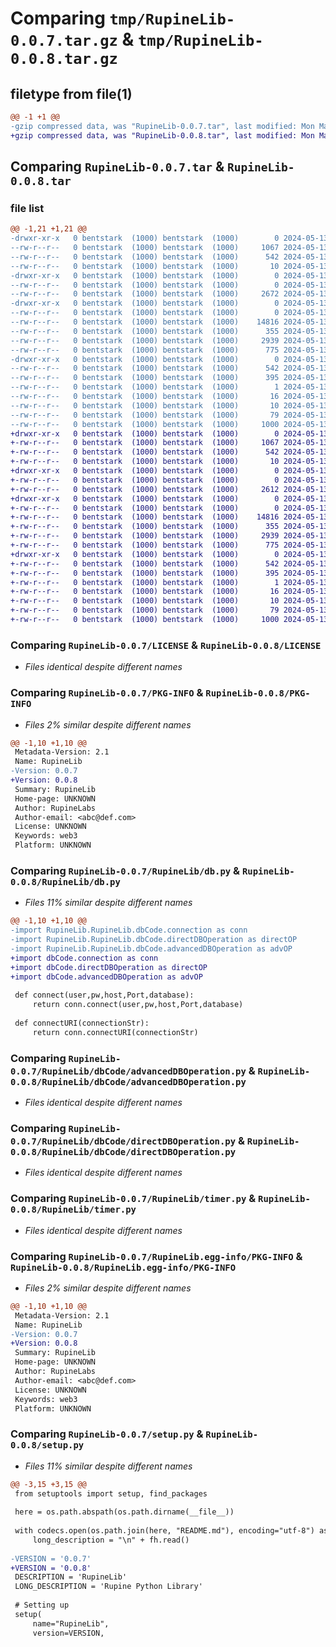 # Comparing `tmp/RupineLib-0.0.7.tar.gz` & `tmp/RupineLib-0.0.8.tar.gz`

## filetype from file(1)

```diff
@@ -1 +1 @@
-gzip compressed data, was "RupineLib-0.0.7.tar", last modified: Mon May 13 09:01:43 2024, max compression
+gzip compressed data, was "RupineLib-0.0.8.tar", last modified: Mon May 13 09:03:22 2024, max compression
```

## Comparing `RupineLib-0.0.7.tar` & `RupineLib-0.0.8.tar`

### file list

```diff
@@ -1,21 +1,21 @@
-drwxr-xr-x   0 bentstark  (1000) bentstark  (1000)        0 2024-05-13 09:01:43.062598 RupineLib-0.0.7/
--rw-r--r--   0 bentstark  (1000) bentstark  (1000)     1067 2024-05-13 06:21:24.000000 RupineLib-0.0.7/LICENSE
--rw-r--r--   0 bentstark  (1000) bentstark  (1000)      542 2024-05-13 09:01:43.062598 RupineLib-0.0.7/PKG-INFO
--rw-r--r--   0 bentstark  (1000) bentstark  (1000)       10 2024-05-13 06:21:24.000000 RupineLib-0.0.7/README.md
-drwxr-xr-x   0 bentstark  (1000) bentstark  (1000)        0 2024-05-13 09:01:43.052598 RupineLib-0.0.7/RupineLib/
--rw-r--r--   0 bentstark  (1000) bentstark  (1000)        0 2024-05-13 08:25:06.000000 RupineLib-0.0.7/RupineLib/__init__.py
--rw-r--r--   0 bentstark  (1000) bentstark  (1000)     2672 2024-05-13 09:01:34.000000 RupineLib-0.0.7/RupineLib/db.py
-drwxr-xr-x   0 bentstark  (1000) bentstark  (1000)        0 2024-05-13 09:01:43.062598 RupineLib-0.0.7/RupineLib/dbCode/
--rw-r--r--   0 bentstark  (1000) bentstark  (1000)        0 2024-05-13 07:02:54.000000 RupineLib-0.0.7/RupineLib/dbCode/__init__.py
--rw-r--r--   0 bentstark  (1000) bentstark  (1000)    14816 2024-05-13 07:11:04.000000 RupineLib-0.0.7/RupineLib/dbCode/advancedDBOperation.py
--rw-r--r--   0 bentstark  (1000) bentstark  (1000)      355 2024-05-13 07:04:46.000000 RupineLib-0.0.7/RupineLib/dbCode/connection.py
--rw-r--r--   0 bentstark  (1000) bentstark  (1000)     2939 2024-05-13 07:44:21.000000 RupineLib-0.0.7/RupineLib/dbCode/directDBOperation.py
--rw-r--r--   0 bentstark  (1000) bentstark  (1000)      775 2024-05-13 08:54:32.000000 RupineLib-0.0.7/RupineLib/timer.py
-drwxr-xr-x   0 bentstark  (1000) bentstark  (1000)        0 2024-05-13 09:01:43.052598 RupineLib-0.0.7/RupineLib.egg-info/
--rw-r--r--   0 bentstark  (1000) bentstark  (1000)      542 2024-05-13 09:01:42.000000 RupineLib-0.0.7/RupineLib.egg-info/PKG-INFO
--rw-r--r--   0 bentstark  (1000) bentstark  (1000)      395 2024-05-13 09:01:42.000000 RupineLib-0.0.7/RupineLib.egg-info/SOURCES.txt
--rw-r--r--   0 bentstark  (1000) bentstark  (1000)        1 2024-05-13 09:01:42.000000 RupineLib-0.0.7/RupineLib.egg-info/dependency_links.txt
--rw-r--r--   0 bentstark  (1000) bentstark  (1000)       16 2024-05-13 09:01:42.000000 RupineLib-0.0.7/RupineLib.egg-info/requires.txt
--rw-r--r--   0 bentstark  (1000) bentstark  (1000)       10 2024-05-13 09:01:42.000000 RupineLib-0.0.7/RupineLib.egg-info/top_level.txt
--rw-r--r--   0 bentstark  (1000) bentstark  (1000)       79 2024-05-13 09:01:43.062598 RupineLib-0.0.7/setup.cfg
--rw-r--r--   0 bentstark  (1000) bentstark  (1000)     1000 2024-05-13 09:01:40.000000 RupineLib-0.0.7/setup.py
+drwxr-xr-x   0 bentstark  (1000) bentstark  (1000)        0 2024-05-13 09:03:22.402597 RupineLib-0.0.8/
+-rw-r--r--   0 bentstark  (1000) bentstark  (1000)     1067 2024-05-13 06:21:24.000000 RupineLib-0.0.8/LICENSE
+-rw-r--r--   0 bentstark  (1000) bentstark  (1000)      542 2024-05-13 09:03:22.402597 RupineLib-0.0.8/PKG-INFO
+-rw-r--r--   0 bentstark  (1000) bentstark  (1000)       10 2024-05-13 06:21:24.000000 RupineLib-0.0.8/README.md
+drwxr-xr-x   0 bentstark  (1000) bentstark  (1000)        0 2024-05-13 09:03:22.392596 RupineLib-0.0.8/RupineLib/
+-rw-r--r--   0 bentstark  (1000) bentstark  (1000)        0 2024-05-13 08:25:06.000000 RupineLib-0.0.8/RupineLib/__init__.py
+-rw-r--r--   0 bentstark  (1000) bentstark  (1000)     2612 2024-05-13 09:02:46.000000 RupineLib-0.0.8/RupineLib/db.py
+drwxr-xr-x   0 bentstark  (1000) bentstark  (1000)        0 2024-05-13 09:03:22.392596 RupineLib-0.0.8/RupineLib/dbCode/
+-rw-r--r--   0 bentstark  (1000) bentstark  (1000)        0 2024-05-13 07:02:54.000000 RupineLib-0.0.8/RupineLib/dbCode/__init__.py
+-rw-r--r--   0 bentstark  (1000) bentstark  (1000)    14816 2024-05-13 07:11:04.000000 RupineLib-0.0.8/RupineLib/dbCode/advancedDBOperation.py
+-rw-r--r--   0 bentstark  (1000) bentstark  (1000)      355 2024-05-13 07:04:46.000000 RupineLib-0.0.8/RupineLib/dbCode/connection.py
+-rw-r--r--   0 bentstark  (1000) bentstark  (1000)     2939 2024-05-13 07:44:21.000000 RupineLib-0.0.8/RupineLib/dbCode/directDBOperation.py
+-rw-r--r--   0 bentstark  (1000) bentstark  (1000)      775 2024-05-13 08:54:32.000000 RupineLib-0.0.8/RupineLib/timer.py
+drwxr-xr-x   0 bentstark  (1000) bentstark  (1000)        0 2024-05-13 09:03:22.392596 RupineLib-0.0.8/RupineLib.egg-info/
+-rw-r--r--   0 bentstark  (1000) bentstark  (1000)      542 2024-05-13 09:03:22.000000 RupineLib-0.0.8/RupineLib.egg-info/PKG-INFO
+-rw-r--r--   0 bentstark  (1000) bentstark  (1000)      395 2024-05-13 09:03:22.000000 RupineLib-0.0.8/RupineLib.egg-info/SOURCES.txt
+-rw-r--r--   0 bentstark  (1000) bentstark  (1000)        1 2024-05-13 09:03:22.000000 RupineLib-0.0.8/RupineLib.egg-info/dependency_links.txt
+-rw-r--r--   0 bentstark  (1000) bentstark  (1000)       16 2024-05-13 09:03:22.000000 RupineLib-0.0.8/RupineLib.egg-info/requires.txt
+-rw-r--r--   0 bentstark  (1000) bentstark  (1000)       10 2024-05-13 09:03:22.000000 RupineLib-0.0.8/RupineLib.egg-info/top_level.txt
+-rw-r--r--   0 bentstark  (1000) bentstark  (1000)       79 2024-05-13 09:03:22.402597 RupineLib-0.0.8/setup.cfg
+-rw-r--r--   0 bentstark  (1000) bentstark  (1000)     1000 2024-05-13 09:03:14.000000 RupineLib-0.0.8/setup.py
```

### Comparing `RupineLib-0.0.7/LICENSE` & `RupineLib-0.0.8/LICENSE`

 * *Files identical despite different names*

### Comparing `RupineLib-0.0.7/PKG-INFO` & `RupineLib-0.0.8/PKG-INFO`

 * *Files 2% similar despite different names*

```diff
@@ -1,10 +1,10 @@
 Metadata-Version: 2.1
 Name: RupineLib
-Version: 0.0.7
+Version: 0.0.8
 Summary: RupineLib
 Home-page: UNKNOWN
 Author: RupineLabs
 Author-email: <abc@def.com>
 License: UNKNOWN
 Keywords: web3
 Platform: UNKNOWN
```

### Comparing `RupineLib-0.0.7/RupineLib/db.py` & `RupineLib-0.0.8/RupineLib/db.py`

 * *Files 11% similar despite different names*

```diff
@@ -1,10 +1,10 @@
-import RupineLib.RupineLib.dbCode.connection as conn
-import RupineLib.RupineLib.dbCode.directDBOperation as directOP
-import RupineLib.RupineLib.dbCode.advancedDBOperation as advOP
+import dbCode.connection as conn
+import dbCode.directDBOperation as directOP
+import dbCode.advancedDBOperation as advOP
 
 def connect(user,pw,host,Port,database):
     return conn.connect(user,pw,host,Port,database)
 
 def connectURI(connectionStr):
     return conn.connectURI(connectionStr)
```

### Comparing `RupineLib-0.0.7/RupineLib/dbCode/advancedDBOperation.py` & `RupineLib-0.0.8/RupineLib/dbCode/advancedDBOperation.py`

 * *Files identical despite different names*

### Comparing `RupineLib-0.0.7/RupineLib/dbCode/directDBOperation.py` & `RupineLib-0.0.8/RupineLib/dbCode/directDBOperation.py`

 * *Files identical despite different names*

### Comparing `RupineLib-0.0.7/RupineLib/timer.py` & `RupineLib-0.0.8/RupineLib/timer.py`

 * *Files identical despite different names*

### Comparing `RupineLib-0.0.7/RupineLib.egg-info/PKG-INFO` & `RupineLib-0.0.8/RupineLib.egg-info/PKG-INFO`

 * *Files 2% similar despite different names*

```diff
@@ -1,10 +1,10 @@
 Metadata-Version: 2.1
 Name: RupineLib
-Version: 0.0.7
+Version: 0.0.8
 Summary: RupineLib
 Home-page: UNKNOWN
 Author: RupineLabs
 Author-email: <abc@def.com>
 License: UNKNOWN
 Keywords: web3
 Platform: UNKNOWN
```

### Comparing `RupineLib-0.0.7/setup.py` & `RupineLib-0.0.8/setup.py`

 * *Files 11% similar despite different names*

```diff
@@ -3,15 +3,15 @@
 from setuptools import setup, find_packages
 
 here = os.path.abspath(os.path.dirname(__file__))
 
 with codecs.open(os.path.join(here, "README.md"), encoding="utf-8") as fh:
     long_description = "\n" + fh.read()
 
-VERSION = '0.0.7'
+VERSION = '0.0.8'
 DESCRIPTION = 'RupineLib'
 LONG_DESCRIPTION = 'Rupine Python Library'
 
 # Setting up
 setup(
     name="RupineLib",
     version=VERSION,
```

